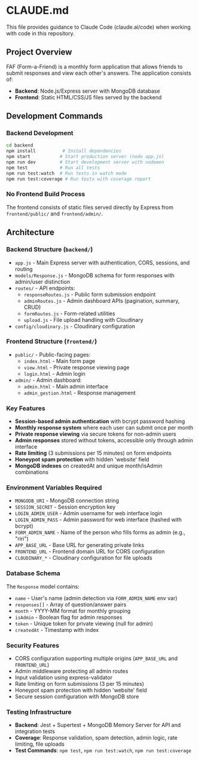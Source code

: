 # CLAUDE.md

This file provides guidance to Claude Code (claude.ai/code) when working with code in this repository.

## Project Overview

FAF (Form-a-Friend) is a monthly form application that allows friends to submit responses and view each other's answers. The application consists of:

- **Backend**: Node.js/Express server with MongoDB database
- **Frontend**: Static HTML/CSS/JS files served by the backend

## Development Commands

### Backend Development
```bash
cd backend
npm install          # Install dependencies
npm start           # Start production server (node app.js)
npm run dev         # Start development server with nodemon
npm test            # Run all tests
npm run test:watch  # Run tests in watch mode
npm run test:coverage # Run tests with coverage report
```


### No Frontend Build Process
The frontend consists of static files served directly by Express from `frontend/public/` and `frontend/admin/`.

## Architecture

### Backend Structure (`backend/`)
- `app.js` - Main Express server with authentication, CORS, sessions, and routing
- `models/Response.js` - MongoDB schema for form responses with admin/user distinction
- `routes/` - API endpoints:
  - `responseRoutes.js` - Public form submission endpoint
  - `adminRoutes.js` - Admin dashboard APIs (pagination, summary, CRUD)
  - `formRoutes.js` - Form-related utilities
  - `upload.js` - File upload handling with Cloudinary
- `config/cloudinary.js` - Cloudinary configuration

### Frontend Structure (`frontend/`)
- `public/` - Public-facing pages:
  - `index.html` - Main form page
  - `view.html` - Private response viewing page
  - `login.html` - Admin login
- `admin/` - Admin dashboard:
  - `admin.html` - Main admin interface
  - `admin_gestion.html` - Response management

### Key Features
- **Session-based admin authentication** with bcrypt password hashing
- **Monthly response system** where each user can submit once per month
- **Private response viewing** via secure tokens for non-admin users
- **Admin responses** stored without tokens, accessible only through admin interface
- **Rate limiting** (3 submissions per 15 minutes) on form endpoints
- **Honeypot spam protection** with hidden 'website' field
- **MongoDB indexes** on createdAt and unique month/isAdmin combinations

### Environment Variables Required
- `MONGODB_URI` - MongoDB connection string
- `SESSION_SECRET` - Session encryption key
- `LOGIN_ADMIN_USER` - Admin username for web interface login
- `LOGIN_ADMIN_PASS` - Admin password for web interface (hashed with bcrypt)
- `FORM_ADMIN_NAME` - Name of the person who fills forms as admin (e.g., "riri")
- `APP_BASE_URL` - Base URL for generating private links
- `FRONTEND_URL` - Frontend domain URL for CORS configuration
- `CLOUDINARY_*` - Cloudinary configuration for file uploads

### Database Schema
The `Response` model contains:
- `name` - User's name (admin detection via `FORM_ADMIN_NAME` env var)
- `responses[]` - Array of question/answer pairs
- `month` - YYYY-MM format for monthly grouping
- `isAdmin` - Boolean flag for admin responses
- `token` - Unique token for private viewing (null for admin)
- `createdAt` - Timestamp with index

### Security Features
- CORS configuration supporting multiple origins (`APP_BASE_URL` and `FRONTEND_URL`)
- Admin middleware protecting all admin routes
- Input validation using express-validator
- Rate limiting on form submissions (3 per 15 minutes)
- Honeypot spam protection with hidden 'website' field
- Secure session configuration with MongoDB store

### Testing Infrastructure
- **Backend**: Jest + Supertest + MongoDB Memory Server for API and integration tests
- **Coverage**: Response validation, spam detection, admin logic, rate limiting, file uploads
- **Test Commands**: `npm test`, `npm run test:watch`, `npm run test:coverage`